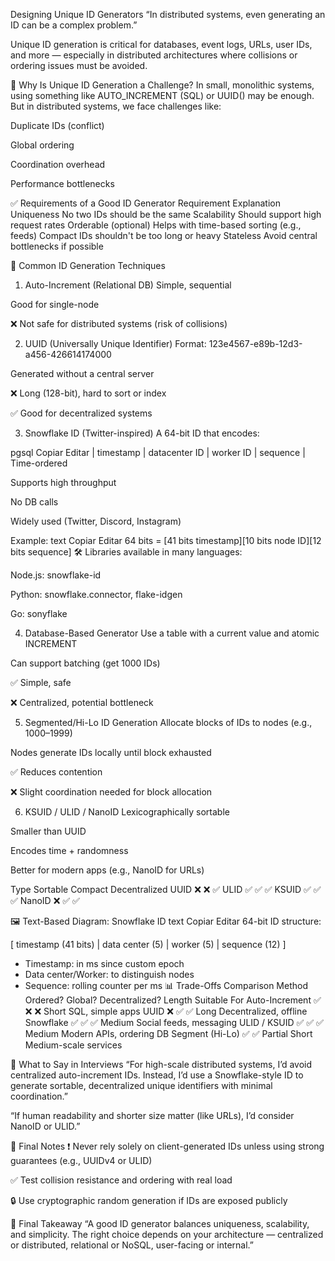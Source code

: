 Designing Unique ID Generators
“In distributed systems, even generating an ID can be a complex problem.”

Unique ID generation is critical for databases, event logs, URLs, user IDs, and more — especially in distributed architectures where collisions or ordering issues must be avoided.

🧠 Why Is Unique ID Generation a Challenge?
In small, monolithic systems, using something like AUTO_INCREMENT (SQL) or UUID() may be enough. But in distributed systems, we face challenges like:

Duplicate IDs (conflict)

Global ordering

Coordination overhead

Performance bottlenecks

✅ Requirements of a Good ID Generator
Requirement	Explanation
Uniqueness	No two IDs should be the same
Scalability	Should support high request rates
Orderable (optional)	Helps with time-based sorting (e.g., feeds)
Compact	IDs shouldn't be too long or heavy
Stateless	Avoid central bottlenecks if possible

🧰 Common ID Generation Techniques
1. Auto-Increment (Relational DB)
Simple, sequential

Good for single-node

❌ Not safe for distributed systems (risk of collisions)

2. UUID (Universally Unique Identifier)
Format: 123e4567-e89b-12d3-a456-426614174000

Generated without a central server

❌ Long (128-bit), hard to sort or index

✅ Good for decentralized systems

3. Snowflake ID (Twitter-inspired)
A 64-bit ID that encodes:

pgsql
Copiar
Editar
| timestamp | datacenter ID | worker ID | sequence |
Time-ordered

Supports high throughput

No DB calls

Widely used (Twitter, Discord, Instagram)

Example:
text
Copiar
Editar
64 bits = 
[41 bits timestamp][10 bits node ID][12 bits sequence]
🛠 Libraries available in many languages:

Node.js: snowflake-id

Python: snowflake.connector, flake-idgen

Go: sonyflake

4. Database-Based Generator
Use a table with a current value and atomic INCREMENT

Can support batching (get 1000 IDs)

✅ Simple, safe

❌ Centralized, potential bottleneck

5. Segmented/Hi-Lo ID Generation
Allocate blocks of IDs to nodes (e.g., 1000–1999)

Nodes generate IDs locally until block exhausted

✅ Reduces contention

❌ Slight coordination needed for block allocation

6. KSUID / ULID / NanoID
Lexicographically sortable

Smaller than UUID

Encodes time + randomness

Better for modern apps (e.g., NanoID for URLs)

Type	Sortable	Compact	Decentralized
UUID	❌	❌	✅
ULID	✅	✅	✅
KSUID	✅	✅	✅
NanoID	❌	✅	✅

🖼 Text-Based Diagram: Snowflake ID
text
Copiar
Editar
64-bit ID structure:

[ timestamp (41 bits) | data center (5) | worker (5) | sequence (12) ]

- Timestamp: in ms since custom epoch
- Data center/Worker: to distinguish nodes
- Sequence: rolling counter per ms
📊 Trade-Offs Comparison
Method	Ordered?	Global?	Decentralized?	Length	Suitable For
Auto-Increment	✅	❌	❌	Short	SQL, simple apps
UUID	❌	✅	✅	Long	Decentralized, offline
Snowflake	✅	✅	✅	Medium	Social feeds, messaging
ULID / KSUID	✅	✅	✅	Medium	Modern APIs, ordering
DB Segment (Hi-Lo)	✅	✅	Partial	Short	Medium-scale services

💬 What to Say in Interviews
“For high-scale distributed systems, I’d avoid centralized auto-increment IDs. Instead, I’d use a Snowflake-style ID to generate sortable, decentralized unique identifiers with minimal coordination.”

“If human readability and shorter size matter (like URLs), I’d consider NanoID or ULID.”

📘 Final Notes
❗ Never rely solely on client-generated IDs unless using strong guarantees (e.g., UUIDv4 or ULID)

✅ Test collision resistance and ordering with real load

🔒 Use cryptographic random generation if IDs are exposed publicly

🏁 Final Takeaway
“A good ID generator balances uniqueness, scalability, and simplicity. The right choice depends on your architecture — centralized or distributed, relational or NoSQL, user-facing or internal.”

